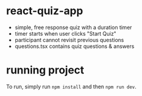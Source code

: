 # react-quiz-app

- simple, free response quiz with a duration timer
- timer starts when user clicks "Start Quiz"
- participant cannot revisit previous questions
- questions.tsx contains quiz questions & answers

# running project
To run, simply run `npm install` and then `npm run dev`. 